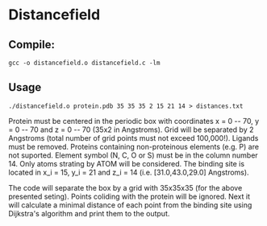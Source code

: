 # Distancefield

## Compile:
`gcc -o distancefield.o distancefield.c -lm`

## Usage
`./distancefield.o protein.pdb 35 35 35 2 15 21 14 > distances.txt`

Protein must be centered in the periodic box with coordinates x = 0 -- 70, y = 0 -- 70 and z = 0 -- 70
(35x2 in Angstroms). Grid will be separated by 2 Angstroms (total number of grid points must not exceed 100,000!).
Ligands must be removed. Proteins containing non-proteinous elements (e.g. P) are not suported.
Element symbol (N, C, O or S) must be in the column number 14. Only atoms strating by ATOM will be 
considered. The binding site is located in x_i = 15, y_i = 21 and z_i = 14 (i.e. [31.0,43.0,29.0] Angstroms).

The code will separate the box by a grid with 35x35x35 (for the above presented seting). Points coliding with the protein will
be ignored. Next it will calculate a minimal distance of each point from the binding site using Dijkstra's algorithm and
print them to the output.

